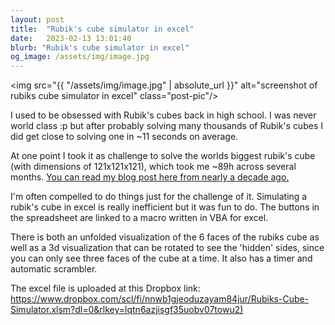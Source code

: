 ```yaml
---
layout: post
title:  "Rubik's cube simulator in excel"
date:   2023-02-13 13:01:40
blurb: "Rubik's cube simulator in excel"
og_image: /assets/img/image.jpg
---
```


<img src="{{ "/assets/img/image.jpg" | absolute_url }}" alt="screenshot of rubiks cube simulator in excel" class="post-pic"/>


I used to be obsessed with Rubik's cubes back in high school. I was never world class :p but after probably solving many thousands of Rubik's cubes I did get close to solving one in ~11 seconds on average.

At one point I took it as challenge to solve the worlds biggest rubik's cube (with dimensions of 121x121x121), which took me ~89h across several months. [You can read my blog post here from nearly a decade ago.](https://www.speedsolving.com/threads/uwr-121x121x121-largest-solve-ever.44193)

I'm often compelled to do things just for the challenge of it. Simulating a rubik's cube in excel is really inefficient but it was fun to do. The buttons in the spreadsheet are linked to a macro written in VBA for excel.

There is both an unfolded visualization of the 6 faces of the rubiks cube as well as a 3d visualization that can be rotated to see the 'hidden' sides, since you can only see three faces of the cube at a time. It also has a timer and automatic scrambler.

The excel file is uploaded at this Dropbox link: [https://www.dropbox.com/scl/fi/nnwb1gjeoduzayam84jur/Rubiks-Cube-Simulator.xlsm?dl=0&rlkey=lqtn6azjisgf35uobv07towu2)](https://www.dropbox.com/scl/fi/nnwb1gjeoduzayam84jur/Rubiks-Cube-Simulator.xlsm?dl=0&rlkey=lqtn6azjisgf35uobv07towu2)
